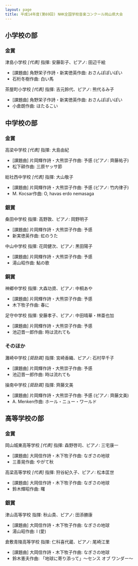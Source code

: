 ```yaml
---
layout: page
title: 平成14年度(第69回) NHK全国学校音楽コンクール岡山県大会
---
```

小学校の部
----------

### 金賞

<span class="choir-name">津島小学校</span> *\[代表\]*
指揮: 安藤彰子、ピアノ: 田辺千絵
-   \[課題曲\] 角野栄子作詩・新実徳英作曲: おさんぽぽいぽい
-   石桁冬樹作曲: 白い馬

<span class="choir-name">茶屋町小学校</span> *\[代表\]*
指揮: 吉元鈴代、ピアノ: 熊代るみ子
-   \[課題曲\] 角野栄子作詩・新実徳英作曲: おさんぽぽいぽい
-   小倉朗作曲: ほたるこい

中学校の部
----------

### 金賞

<span class="choir-name">高梁中学校</span> *\[代表\]*
指揮: 大島由紀
-   \[課題曲\] 片岡輝作詩・大熊崇子作曲: 予感 (ピアノ: 齊藤祐子)
-   松下耕作曲: 三原ヤッサ節

<span class="choir-name">総社西中学校</span> *\[代表\]*
指揮: 大山敬子
-   \[課題曲\] 片岡輝作詩・大熊崇子作曲: 予感 (ピアノ: 竹内律子)
-   M. Kocsar作曲: O, havas erdo nemasaga

### 銀賞

<span class="choir-name">桑田中学校</span>
指揮: 高野敦、ピアノ: 岡野明子
-   \[課題曲\] 片岡輝作詩・大熊崇子作曲: 予感
-   新実徳英作曲: 虹のうた

<span class="choir-name">中山中学校</span>
指揮: 花岡健次、ピアノ: 黒田陽子
-   \[課題曲\] 片岡輝作詩・大熊崇子作曲: 予感
-   湯山昭作曲: 鮎の歌

### 銅賞

<span class="choir-name">神郷中学校</span>
指揮: 大森功資、ピアノ: 中桐あや
-   \[課題曲\] 片岡輝作詩・大熊崇子作曲: 予感
-   木下牧子作曲: 春に

<span class="choir-name">足守中学校</span>
指揮: 安藤孝子、ピアノ: 中田晴華・林亜也加
-   \[課題曲\] 片岡輝作詩・大熊崇子作曲: 予感
-   池辺晋一郎作曲: 時は流れても

### そのほか

<span class="choir-name">灘崎中学校</span> *\[奨励賞\]*
指揮: 宮崎香織、ピアノ: 石村早千子
-   \[課題曲\] 片岡輝作詩・大熊崇子作曲: 予感
-   池辺晋一郎作曲: 時は流れても

<span class="choir-name">操南中学校</span> *\[奨励賞\]*
指揮: 齊藤文美
-   \[課題曲\] 片岡輝作詩・大熊崇子作曲: 予感 (ピアノ: 齊藤文美)
-   A. Menken作曲: ホール・ニュー・ワールド

高等学校の部
------------

### 金賞

<span class="choir-name">岡山城東高等学校</span> *\[代表\]*
指揮: 森野啓司、ピアノ: 三宅康一
-   \[課題曲\] 大岡信作詩・木下牧子作曲: なぎさの地球
-   三善晃作曲: やがて秋

<span class="choir-name">高梁高等学校</span> *\[代表\]*
指揮: 狩谷紀久子、ピアノ: 松本匡世
-   \[課題曲\] 大岡信作詩・木下牧子作曲: なぎさの地球
-   鈴木輝昭作曲: 曙

### 銀賞

<span class="choir-name">津山高等学校</span>
指揮: 秋山貴、ピアノ: 田添勝康
-   \[課題曲\] 大岡信作詩・木下牧子作曲: なぎさの地球
-   湯山昭作曲: Ⅰ
    (愛)

<span class="choir-name">倉敷青陵高等学校</span>
指揮: 仁科喜代蔵、ピアノ: 尾崎江里
-   \[課題曲\] 大岡信作詩・木下牧子作曲: なぎさの地球
-   鈴木憲夫作曲: 「地球に寄り添って」〜センス オブ ワンダー〜
